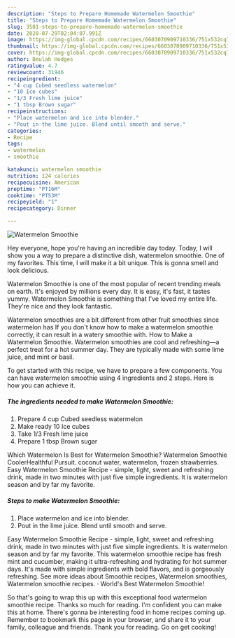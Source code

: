 ```yaml
---
description: "Steps to Prepare Homemade Watermelon Smoothie"
title: "Steps to Prepare Homemade Watermelon Smoothie"
slug: 3501-steps-to-prepare-homemade-watermelon-smoothie
date: 2020-07-29T02:04:07.991Z
image: https://img-global.cpcdn.com/recipes/6603070909710336/751x532cq70/watermelon-smoothie-recipe-main-photo.jpg
thumbnail: https://img-global.cpcdn.com/recipes/6603070909710336/751x532cq70/watermelon-smoothie-recipe-main-photo.jpg
cover: https://img-global.cpcdn.com/recipes/6603070909710336/751x532cq70/watermelon-smoothie-recipe-main-photo.jpg
author: Beulah Hodges
ratingvalue: 4.7
reviewcount: 31946
recipeingredient:
- "4 cup Cubed seedless watermelon"
- "10 Ice cubes"
- "1/3 Fresh lime juice"
- "1 tbsp Brown sugar"
recipeinstructions:
- "Place watermelon and ice into blender."
- "Pout in the lime juice. Blend until smooth and serve."
categories:
- Recipe
tags:
- watermelon
- smoothie

katakunci: watermelon smoothie 
nutrition: 124 calories
recipecuisine: American
preptime: "PT16M"
cooktime: "PT53M"
recipeyield: "1"
recipecategory: Dinner

---
```



![Watermelon Smoothie](https://img-global.cpcdn.com/recipes/6603070909710336/751x532cq70/watermelon-smoothie-recipe-main-photo.jpg)

Hey everyone, hope you're having an incredible day today. Today, I will show you a way to prepare a distinctive dish, watermelon smoothie. One of my favorites. This time, I will make it a bit unique. This is gonna smell and look delicious.

Watermelon Smoothie is one of the most popular of recent trending meals on earth. It's enjoyed by millions every day. It is easy, it's fast, it tastes yummy. Watermelon Smoothie is something that I've loved my entire life. They're nice and they look fantastic.

Watermelon smoothies are a bit different from other fruit smoothies since watermelon has If you don&#39;t know how to make a watermelon smoothie correctly, it can result in a watery smoothie with. How to Make a Watermelon Smoothie. Watermelon smoothies are cool and refreshing—a perfect treat for a hot summer day. They are typically made with some lime juice, and mint or basil.


To get started with this recipe, we have to prepare a few components. You can have watermelon smoothie using 4 ingredients and 2 steps. Here is how you can achieve it.

<!--inarticleads1-->

##### The ingredients needed to make Watermelon Smoothie:

1. Prepare 4 cup Cubed seedless watermelon
1. Make ready 10 Ice cubes
1. Take 1/3 Fresh lime juice
1. Prepare 1 tbsp Brown sugar


Which Watermelon Is Best for Watermelon Smoothie? Watermelon Smoothie CoolerHealthful Pursuit. coconut water, watermelon, frozen strawberries. Easy Watermelon Smoothie Recipe - simple, light, sweet and refreshing drink, made in two minutes with just five simple ingredients. It is watermelon season and by far my favorite. 

<!--inarticleads2-->

##### Steps to make Watermelon Smoothie:

1. Place watermelon and ice into blender.
1. Pout in the lime juice. Blend until smooth and serve.


Easy Watermelon Smoothie Recipe - simple, light, sweet and refreshing drink, made in two minutes with just five simple ingredients. It is watermelon season and by far my favorite. This watermelon smoothie recipe has fresh mint and cucumber, making it ultra-refreshing and hydrating for hot summer days. It&#39;s made with simple ingredients with bold flavors, and is gorgeously refreshing. See more ideas about Smoothie recipes, Watermelon smoothies, Watermelon smoothie recipes. · World&#39;s Best Watermelon Smoothie! 

So that's going to wrap this up with this exceptional food watermelon smoothie recipe. Thanks so much for reading. I'm confident you can make this at home. There's gonna be interesting food in home recipes coming up. Remember to bookmark this page in your browser, and share it to your family, colleague and friends. Thank you for reading. Go on get cooking!
